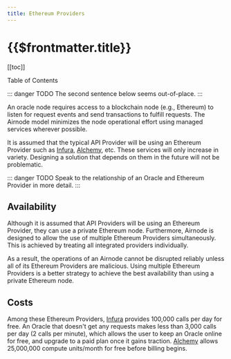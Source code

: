 ```yaml
---
title: Ethereum Providers
---
```


# {{$frontmatter.title}}

[[toc]]
<div class="toc-label">Table of Contents</div>

::: danger TODO
The second sentence below seems out-of-place.
:::

An oracle node requires access to a blockchain node (e.g., Ethereum) to listen for request events and send transactions to fulfill requests. The Airnode model minimizes the node operational effort using managed services wherever possible. 

It is assumed that the typical API Provider will be using an Ethereum Provider such as [Infura](https://infura.io/), [Alchemy](https://www.alchemyapi.io/), etc. These services will only increase in variety. Designing a solution that depends on them in the future will not be problematic.

::: danger TODO
Speak to the relationship of an Oracle and Ethereum Provider in more detail.
:::



## Availability

Although it is assumed that API Providers will be using an Ethereum Provider, they can use a private Ethereum node. Furthermore, Airnode is designed to allow the use of multiple Ethereum Providers simultaneously. This is achieved by treating all integrated providers individually.

As a result, the operations of an Airnode cannot be disrupted reliably unless all of its Ethereum Providers are malicious. Using multiple Ethereum Providers is a better strategy to achieve the best availability than using a private Ethereum node.

## Costs

Among these Ethereum Providers, [Infura](https://infura.io/pricing) provides 100,000 calls per day for free. An Oracle that doesn't get any requests makes less than 3,000 calls per day (2 calls per minute), which allows the user to keep an Oracle online for free, and upgrade to a paid plan once it gains traction. [Alchemy](https://www.alchemyapi.io/pricing) allows 25,000,000 compute units/month for free before billing begins.
